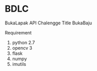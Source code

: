 # BDLC
BukaLapak API Chalengge 
Title BukaBaju 

Requirement 
1. python 2.7
2. opencv 3 
3. flask 
4. numpy 
5. imutils 
